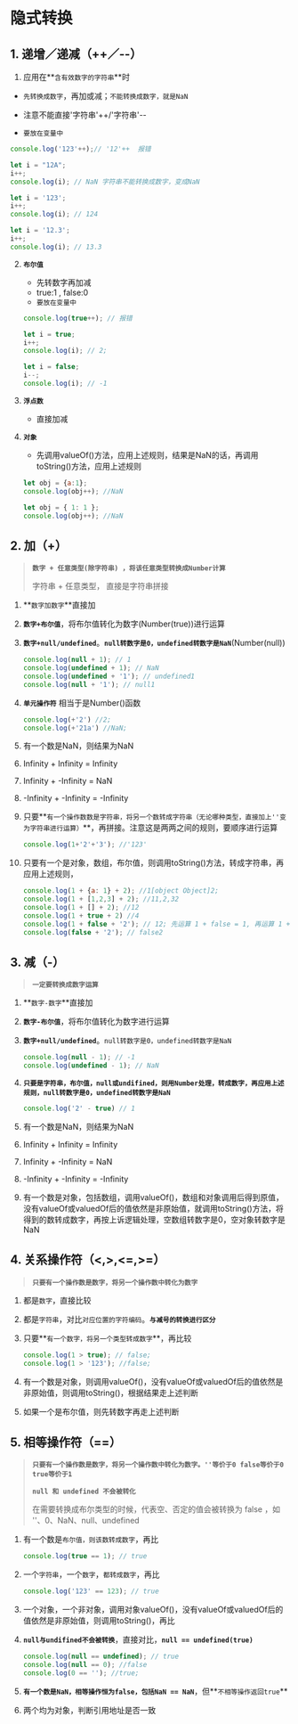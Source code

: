 # 隐式转换

## 1. 递增／递减（++／--）

1. 应用在**`含有效数字的字符串`**时

  - `先转换成数字`，再加或减；`不能转换成数字，就是NaN`

  - 注意不能直接'字符串'++/'字符串'--
  - `要放在变量中`

  ``` javascript
  console.log('123'++);// '12'++  报错
  
  let i = "12A";
  i++;
  console.log(i); // NaN 字符串不能转换成数字，变成NaN
  
  let i = '123';
  i++;
  console.log(i); // 124
  
  let i = '12.3';
  i++;
  console.log(i); // 13.3
  ```

2. **`布尔值`**

   - 先转数字再加减
   - true:1 , false:0
   - `要放在变量中`

   ``` javascript
   console.log(true++); // 报错
   
   let i = true;
   i++;
   console.log(i); // 2;
   
   let i = false;
   i--;
   console.log(i); // -1
   
   ```

3. **`浮点数`**

   - 直接加减

4. **`对象`**

   - 先调用valueOf()方法，应用上述规则，结果是NaN的话，再调用toString()方法，应用上述规则
   
   ``` javascript
   let obj = {a:1};
   console.log(obj++); //NaN
   
   let obj = { 1: 1 };
   console.log(obj++); //NaN
   ```
   
   

## 2. 加（+）

> **`数字 + 任意类型(除字符串) ，将该任意类型转换成Number计算`**
>
> 字符串 + 任意类型， 直接是字符串拼接

1. **`数字加数字`**直接加

2. **`数字+布尔值`**，将布尔值转化为数字(Number(true))进行运算

3. **`数字+null/undefined`**。**`null转数字是0，undefined转数字是NaN`**(Number(null))

   ``` javascript
   console.log(null + 1); // 1
   console.log(undefined + 1); // NaN
   console.log(undefined + '1'); // undefined1
   console.log(null + '1'); // null1
   ```

4. **`单元操作符`** 相当于是Number()函数

   ``` javascript
   console.log(+'2') //2;
   console.log(+'21a') //NaN;
   ```

   

5. 有一个数是NaN，则结果为NaN

6. Infinity + Infinity = Infinity

7. Infinity + -Infinity = NaN

8. -Infinity + -Infinity = -Infinity

9. 只要**`有一个操作数数是字符串，将另一个数转成字符串（无论哪种类型，直接加上''变为字符串进行运算）`**，再拼接。注意这是两两之间的规则，要顺序进行运算

   ``` javascript
   console.log(1+'2'+'3'); //'123'
   ```

   

10. 只要有一个是对象，数组，布尔值，则调用toString()方法，转成字符串，再应用上述规则，

    ``` javascript
    console.log(1 + {a: 1} + 2); //1[object Object]2;
    console.log(1 + [1,2,3] + 2); //11,2,32
    console.log(1 + [] + 2); //12
    console.log(1 + true + 2) //4  
    console.log(1 + false + '2'); // 12; 先运算 1 + false = 1, 再运算 1 +'2' = '12'
    console.log(false + '2'); // false2
    ```

## 3. 减（-）

> **`一定要转换成数字运算`**

1. **`数字-数字`**直接加

2. **`数字-布尔值`**，将布尔值转化为数字进行运算

3. **`数字+null/undefined`**。`null转数字是0，undefined转数字是NaN`

   ``` javascript
   console.log(null - 1); // -1
   console.log(undefined - 1); // NaN
   ```

4. **`只要是字符串，布尔值，null或undifined，则用Number处理，转成数字，再应用上述规则，null转数字是0，undefined转数字是NaN`**

   ``` javascript
   console.log('2' - true) // 1
   ```

   

5. 有一个数是NaN，则结果为NaN

6. Infinity + Infinity = Infinity

7. Infinity + -Infinity = NaN

8. -Infinity + -Infinity = -Infinity

9. 有一个数是对象，包括数组，调用valueOf()，数组和对象调用后得到原值，没有valueOf或valuedOf后的值依然是非原始值，就调用toString()方法，将得到的数转成数字，再按上诉逻辑处理，空数组转数字是0，空对象转数字是NaN



## 4. 关系操作符（<,>,<=,>=）

> **`只要有一个操作数是数字，将另一个操作数中转化为数字`**

1. 都是`数字`，直接比较

2. 都是`字符串`，对比`对应位置的字符编码`。**`与减号的转换进行区分`**

3. 只要**`有一个数字，将另一个类型转成数字`**，再比较

   ``` javascript
   console.log(1 > true); // false;
   console.log(1 > '123'); //false;
   ```

   

4. 有一个数是对象，则调用valueOf()，没有valueOf或valuedOf后的值依然是非原始值，则调用toString()，根据结果走上述判断

5. 如果一个是布尔值，则先转数字再走上述判断



## 5. 相等操作符（==）

> **`只要有一个操作数是数字，将另一个操作数中转化为数字。''等价于0 false等价于0 true等价于1 `**
>
> **`null 和 undefined 不会被转化`**
>
> 在需要转换成布尔类型的时候，代表空、否定的值会被转换为 false ，如 ''、0、NaN、null、undefined

1. 有一个数是`布尔值，则该数转成数字`，再比

   ``` javascript
   console.log(true == 1); // true
   ```

   

2. 一个`字符串`，一个`数字`，`都转成数字`，再比

   ``` javascript
   console.log('123' == 123); // true
   ```

   

3. 一个对象，一个非对象，调用对象valueOf()，没有valueOf或valuedOf后的值依然是非原始值，则调用toString()，再比

4. **`null与undifined不会被转换`**，直接对比，**`null == undefined(true)`**

   ``` javascript
   console.log(null == undefined); // true
   console.log(null == 0); //false
   console.log(0 == ''); //true;
   ```

   

5. **`有一个数是NaN，相等操作恒为false，包括NaN == NaN`**，但**`不相等操作返回true`**

6. 两个均为对象，判断引用地址是否一致